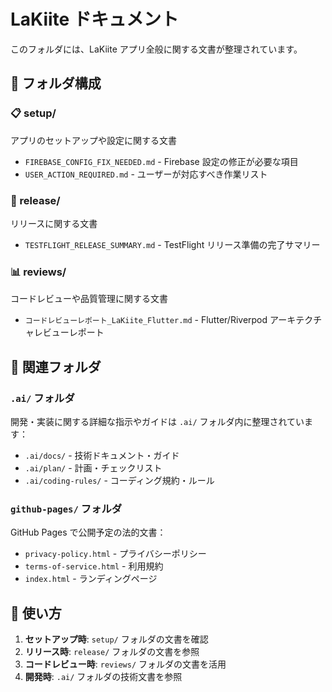 # LaKiite ドキュメント

このフォルダには、LaKiite アプリ全般に関する文書が整理されています。

## 📁 フォルダ構成

### 📋 setup/

アプリのセットアップや設定に関する文書

- `FIREBASE_CONFIG_FIX_NEEDED.md` - Firebase 設定の修正が必要な項目
- `USER_ACTION_REQUIRED.md` - ユーザーが対応すべき作業リスト

### 🚀 release/

リリースに関する文書

- `TESTFLIGHT_RELEASE_SUMMARY.md` - TestFlight リリース準備の完了サマリー

### 📊 reviews/

コードレビューや品質管理に関する文書

- `コードレビューレポート_LaKiite_Flutter.md` - Flutter/Riverpod アーキテクチャレビューレポート

## 🔗 関連フォルダ

### `.ai/` フォルダ

開発・実装に関する詳細な指示やガイドは `.ai/` フォルダ内に整理されています：

- `.ai/docs/` - 技術ドキュメント・ガイド
- `.ai/plan/` - 計画・チェックリスト
- `.ai/coding-rules/` - コーディング規約・ルール

### `github-pages/` フォルダ

GitHub Pages で公開予定の法的文書：

- `privacy-policy.html` - プライバシーポリシー
- `terms-of-service.html` - 利用規約
- `index.html` - ランディングページ

## 📝 使い方

1. **セットアップ時**: `setup/` フォルダの文書を確認
2. **リリース時**: `release/` フォルダの文書を参照
3. **コードレビュー時**: `reviews/` フォルダの文書を活用
4. **開発時**: `.ai/` フォルダの技術文書を参照
